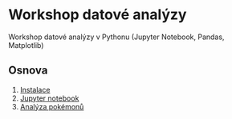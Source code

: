 # Workshop datové analýzy

Workshop datové analýzy v Pythonu (Jupyter Notebook, Pandas, Matplotlib)

## Osnova

1. [Instalace](instalace.md)
2. [Jupyter notebook](jupyter&#32;notebook.md)
3. [Analýza pokémonů](datova&#32;analyza.ipynb)
